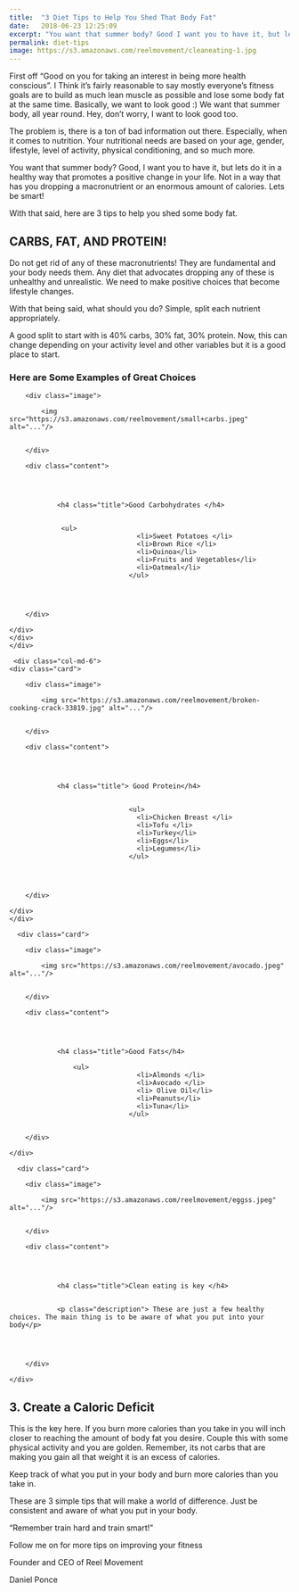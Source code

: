 ```yaml
---
title:  "3 Diet Tips to Help You Shed That Body Fat"
date:   2018-06-23 12:25:09
excerpt: "You want that summer body? Good I want you to have it, but lets do it in a healthy way that promotes a positive change..."
permalink: diet-tips
image: https://s3.amazonaws.com/reelmovement/cleaneating-1.jpg
---
```


<p> 	First off “Good on you for taking an interest in being more health conscious”.  I Think it’s fairly reasonable to say mostly everyone’s fitness goals are to build as much lean muscle as possible and lose some body fat at the same time. Basically, we want to look good :) We want that summer body, all year round. Hey, don’t worry, I want to look good too. </p>


<p>The problem is, there is a ton of bad information out there. Especially, when it comes to nutrition. 
Your nutritional needs are based on your age, gender, lifestyle, level of activity, physical conditioning, and so much more.</p>

<p>You want that summer body? Good, I want you to have it, but lets do it in a healthy way that promotes a positive change in your life. Not in a way that has you dropping a macronutrient or an enormous amount of calories. Lets be smart! </p>

<p>With that said, here are  3 tips to help you shed some body fat. </p>




<h2>CARBS, FAT, AND PROTEIN!</h2>

<p>Do not get rid of any of these macronutrients! They are fundamental and your body needs them. Any diet that advocates dropping any of these is unhealthy and unrealistic. We need to make positive choices that become lifestyle changes. </p>

<p>With that being said, what should you do? Simple, split each nutrient appropriately. </p>

<p>A good split to start with is 40% carbs, 30% fat, 30% protein. Now, this can change depending  on your activity level and other variables but it is a good place to start. </p>

<h3> Here are Some Examples of Great Choices </h3>




<div class="container">
  <div class="row">
  <div class="col-md-6">
   <div class="card">

        <div class="image">

            <img src="https://s3.amazonaws.com/reelmovement/small+carbs.jpeg" alt="..."/>


        </div>

        <div class="content">

          
            

                <h4 class="title">Good Carbohydrates </h4>


                 <ul>
                                    <li>Sweet Potatoes </li>    
                                    <li>Brown Rice </li>
                                    <li>Quinoa</li>
                                    <li>Fruits and Vegetables</li>
                                    <li>Oatmeal</li>
                                  </ul>


            

        </div>

    </div>
    </div>
    </div>

     <div class="col-md-6">
    <div class="card">

        <div class="image">

            <img src="https://s3.amazonaws.com/reelmovement/broken-cooking-crack-33819.jpg" alt="..."/>


        </div>

        <div class="content">


            

                <h4 class="title"> Good Protein</h4>


                                  <ul>
                                    <li>Chicken Breast </li>    
                                    <li>Tofu </li>
                                    <li>Turkey</li>
                                    <li>Eggs</li>
                                    <li>Legumes</li>
                                  </ul>


            

        </div>

    </div>
    </div>
  </div>

  <div class="container">
    <div class="row">
      <div class="col-md-6">

      <div class="card">

        <div class="image">

            <img src="https://s3.amazonaws.com/reelmovement/avocado.jpeg" alt="..."/>


        </div>

        <div class="content">

          
            

                <h4 class="title">Good Fats</h4>

                    <ul>
                                    <li>Almonds </li>    
                                    <li>Avocado </li>
                                    <li> Olive Oil</li>
                                    <li>Peanuts</li>
                                    <li>Tuna</li>
                                  </ul>
            

        </div>

    </div>


  </div>    

   <div class="col-md-6">

      <div class="card">

        <div class="image">

            <img src="https://s3.amazonaws.com/reelmovement/eggss.jpeg" alt="..."/>


        </div>

        <div class="content">

  
            

                <h4 class="title">Clean eating is key </h4>


                <p class="description"> These are just a few healthy choices. The main thing is to be aware of what you put into your body</p>


            

        </div>

    </div>


  </div>    
   </div>
    </div>
 

<h2>3. Create a Caloric Deficit</h2>

<p>This is the key here. If you burn more calories than you take in you will inch closer to reaching the amount of body fat you desire. Couple this with some physical activity and you are golden. Remember, its not carbs that are making you gain all that weight it is an excess of calories.</p>

<p>Keep track of what you put in your body and burn more calories than you take in. </p>


<p>These are 3 simple tips that will make a world of difference. Just be consistent and aware of what you put in your body. </p>




<p>“Remember train hard and train smart!”</p>

<p> Follow me on <a href="https://www.instagram.com/{{ site.instagram_username }}">
      <i class="icon fa fa-instagram"></i> 
    </a>for more tips on improving your fitness</p>

<p>Founder and CEO of Reel Movement</p>
 
<span class="script"> Daniel Ponce </span>


